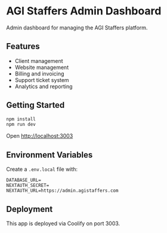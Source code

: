 # AGI Staffers Admin Dashboard

Admin dashboard for managing the AGI Staffers platform.

## Features

- Client management
- Website management
- Billing and invoicing
- Support ticket system
- Analytics and reporting

## Getting Started

```bash
npm install
npm run dev
```

Open [http://localhost:3003](http://localhost:3003)

## Environment Variables

Create a `.env.local` file with:

```
DATABASE_URL=
NEXTAUTH_SECRET=
NEXTAUTH_URL=https://admin.agistaffers.com
```

## Deployment

This app is deployed via Coolify on port 3003.